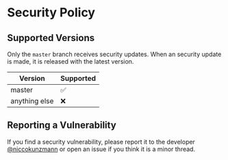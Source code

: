 # Security Policy

## Supported Versions

Only the `master` branch receives security updates.
When an security update is made, it is released with the latest version.

| Version       | Supported          |
| ------------- | ------------------ |
| master        |       ✅           |
| anything else |       ❌           |

## Reporting a Vulnerability

If you find a security vulnerability, please report it to the developer
[@niccokunzmann](https://github.com/niccokunzmann/) or
open an issue if you think it is a minor thread.
